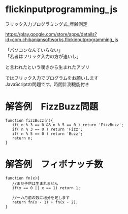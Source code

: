 # flickinputprogramming_js
フリック入力プログラミング式_年齢測定
  
https://play.google.com/store/apps/details?id=com.chibaniansoftworks.flickinputprogramming_js  
  
「パソコンなんていらない」  
「若者はフリック入力の方が速いし」  
  
と言われたという嘆きから生まれたアプリ  
  
ではフリック入力でプログラムをお願いします  
JavaScriptの問題です。時間計測機能付き  

# 解答例　FizzBuzz問題

```
function fizzBuzz(n){
   if( n % 3 == 0 && n % 5 == 0 ) return 'FizzBuzz';
   if( n % 3 == 0 ) return 'Fizz';
   if( n % 5 == 0 ) return 'Buzz';
   return n;
}
```

# 解答例　フィボナッチ数

```
function fn(x){
   //まだ子供は生まれません
   if(x == 0 || x == 1) return 1;

   //一カ月前の数に増分を足します
   return fn(x - 1) + fn(x - 2);
}
```
